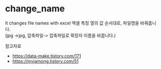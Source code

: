 # change_name
It changes file names with excel
엑셀 특정 열의 값 순서대로, 파일명을 바꿔줍니다.
<br> (jpg ->jpg, 압축파일-> 압축파일로 확장자 이름을 바꿉니다.)


참고자료
- https://data-make.tistory.com/171
- https://myjamong.tistory.com/51
